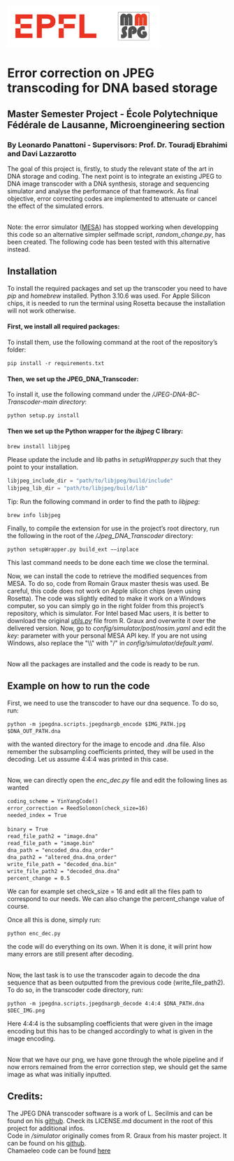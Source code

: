 <p float="left">
<img src="./images/logos.png" width="350">
</p>

# Error correction on JPEG transcoding for DNA based storage
## Master Semester Project - École Polytechnique Fédérale de Lausanne, Microengineering section
### By Leonardo Panattoni - Supervisors: Prof. Dr. Touradj Ebrahimi and Davi Lazzarotto

The goal of this project is, firstly, to study the relevant state of the art in DNA storage and coding. The next point is to integrate an existing JPEG to DNA image transcoder with a DNA synthesis, storage and sequencing simulator and analyse the performance of that framework. As final objective, error correcting codes are implemented to attenuate or cancel the effect of the simulated errors. <br> <br>

Note: the error simulator ([MESA](https://mesa.mosla.de)) has stopped working when developping this code so an alternative simpler selfmade script, *random_change.py*, has been created. The following code has been tested with this alternative instead.

## Installation
To install the required packages and set up the transcoder you need to have *pip* and *homebrew* installed.  Python 3.10.6 was used. For Apple Silicon chips, it is needed to run the terminal using Rosetta because the installation will not work otherwise.

#### First, we install all required packages:
To install them, use the following command at the root of the repository’s folder:
```
pip install -r requirements.txt
```

#### Then, we set up the JPEG_DNA_Transcoder:
To install it, use the following command under the */JPEG-DNA-BC-Transcoder-main directory*:
```
python setup.py install
```
#### Then we set up the Python wrapper for the *ibjpeg* C library:
```
brew install libjpeg
```
Please update the include and lib paths in *setupWrapper.py* such that they point to your installation. 
```python
libjpeg_include_dir = "path/to/libjpeg/build/include"
libjpeg_lib_dir = "path/to/libjpeg/build/lib"
```
Tip: Run the following command in order to find the path to *libjpeg*:
```
brew info libjpeg
```

Finally, to compile the extension for use in the project’s root directory, run the following in the
root of the */Jpeg_DNA_Transcoder* directory: 
```
python setupWrapper.py build_ext −−inplace
```
This last command needs to be done each time we close the terminal.

Now, we can install the code to retrieve the modified sequences from MESA. To do so, code from Romain Graux master thesis was used. Be careful, this code does not work on Apple silicon chips (even using Rosetta). The code was slightly edited to make it work on a Windows computer, so you can simply go in the right folder from this project’s repository, which is simulator. For Intel based Mac users, it is better to download the original [*utils.py*](https://github.com/romaingrx/dna-pcc-master-thesis/blob/master/compression/dna/codec/utils.py) file from R. Graux and overwrite it over the delivered version. Now, go to *config/simulator/post/nosim.yaml* and edit the *key:* parameter with your personal MESA API key. If you are not using Windows, also replace the "\\\\" with "/" in *config/simulator/default.yaml*.
<br><br>

Now all the packages are installed and the code is ready to be run.

## Example on how to run the code
First, we need to use the transcoder to have our dna sequence. To do so, run:
```
python -m jpegdna.scripts.jpegdnargb_encode $IMG_PATH.jpg $DNA_OUT_PATH.dna
```
with the wanted directory for the image to encode and .dna file. Also remember the subsampling coefficients printed, they will be used in the decoding. Let us assume 4:4:4 was printed in this case. <br> <br>

Now, we can directly open the *enc_dec.py* file and edit the following lines as wanted
```
coding_scheme = YinYangCode()
error_correction = ReedSolomon(check_size=16)
needed_index = True

binary = True
read_file_path2 = "image.dna"
read_file_path = "image.bin"
dna_path = "encoded_dna.dna_order"
dna_path2 = "altered_dna.dna_order"
write_file_path = "decoded_dna.bin"
write_file_path2 = "decoded_dna.dna"
percent_change = 0.5
```
We can for example set check_size = 16 and edit all the files path to correspond to our
needs. We can also change the percent_change value of course.<br>

Once all this is done, simply run:
```
python enc_dec.py 
```
the code will do everything on its own. When it is done, it will print how many errors are still present after decoding. <br><br>

Now, the last task is to use the transcoder again to decode the dna sequence that as been outputted from the previous code (write_file_path2). To do so, in the transcoder code directory, run:
```
python -m jpegdna.scripts.jpegdnargb_decode 4:4:4 $DNA_PATH.dna $DEC_IMG.png
```
Here 4:4:4 is the subsampling coefficients that were given in the image encoding but this has to be changed accordingly to what is given in the image encoding. <br> <br>

Now that we have our png, we have gone through the whole pipeline and if now errors remained from the error correction step, we should get the same image as what was initially inputted.

## Credits:
The JPEG DNA transcoder software is a work of L. Secilmis and can be found on his [github](https://github.com/lukasec/JPEG-DNA-BC-Transcoder). Check its LICENSE.md document in the root of this project for additional infos. 
<br>
Code in */simulator* originally comes from R. Graux from his master project. It can be found on his [github](https://github.com/romaingrx/dna-pcc-master-thesis/tree/master/compression/dna/codec).<br>
Chamaeleo code can be found [here](https://github.com/ntpz870817/Chamaeleo)